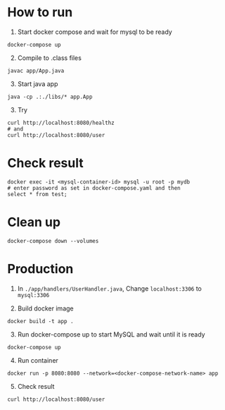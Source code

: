 # How to run

1. Start docker compose and wait for mysql to be ready
```
docker-compose up
```

2. Compile to .class files
```
javac app/App.java
```

3. Start java app
```
java -cp .:./libs/* app.App
```

3. Try
```
curl http://localhost:8080/healthz
# and
curl http://localhost:8080/user
```

# Check result

```
docker exec -it <mysql-container-id> mysql -u root -p mydb
# enter password as set in docker-compose.yaml and then
select * from test;
```

# Clean up

```
docker-compose down --volumes
```

# Production

1. In `./app/handlers/UserHandler.java`, Change `localhost:3306` to `mysql:3306`

2. Build docker image
```
docker build -t app .
```

3. Run docker-compose up to start MySQL and wait until it is ready
```
docker-compose up
```

4. Run container
```
docker run -p 8080:8080 --network=<docker-compose-network-name> app
```

5. Check result
```
curl http://localhost:8080/user
```
